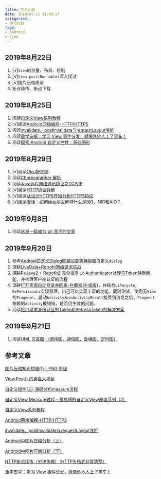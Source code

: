 ```yaml
---
title: 学习计划
date: 2019-08-22 11:03:27
categories:
- 学习计划
tags:
- Android
- View
---
```


## 2019年8月22日

1. [√]`View`的测量、布局、绘制
2. [√]`View.post(Runnable)`深入探讨
3. [√]图片压缩原理
4. 断点续传、断点下载

## 2019年8月25日

1. 阅读[自定义View系列教程](https://blog.csdn.net/lfdfhl/article/details/51671038)
2. [√]阅读[Android网络编程-HTTP/HTTPS](https://juejin.im/post/5d5e5cd8f265da03cc08c1e1)
3. 阅读[invalidate、postInvalidate与requestLayout浅析](https://juejin.im/post/5d53ddd6f265da03d15549b8)
4. 阅读[重学安卓：学习 View 事件分发，就像外地人上了黑车！](https://juejin.im/post/5d3140c951882565dd5a66ef)
5. 阅读[探索 Android 自定义控件：基础图形](https://juejin.im/post/5d61514df265da03d60f0ab6)

## 2019年8月29日

1. [√]阅读[Okio好在哪](https://www.jianshu.com/p/2fff6fe403dd)
2. 阅读[Choreographer 解析](https://www.jianshu.com/p/dd32ec35db1d)
3. 阅读[Java远程网络通讯协议之TCP/IP](https://www.jianshu.com/p/e7884bd5329b)
4. [√]阅读[HTTP协议详解](https://www.jianshu.com/p/b5c1e02f3113)
5. [√]阅读[从设计HTTPS开始分析HTTPS协议](https://www.jianshu.com/p/f3c0827b9be6)
6. [√]阅读[漫话：如何给女朋友解释什么是BIO、NIO和AIO？](https://juejin.im/post/5d19820c6fb9a07ea42094e2)

## 2019年9月8日

1. 阅读[这是一篇成为 git 高手的文章](https://juejin.im/post/5d6cae83e51d4561c75f2852)

## 2019年9月20日

1. 参考[Android自定义Dialog网络加载等待弹窗](https://blog.csdn.net/juer2017/article/details/101060470)自定义`dialog`
2. 深耕[LiveData+Retrofit网络请求实战](https://www.jianshu.com/p/34fb6ffaa684)
3. 深耕[RxJava2 + Retrofit2 完全指南 之 Authenticator处理与Token静默刷新](https://www.jianshu.com/p/7a2d2d7497a1)，并梳理客户端认证的流程
4. 深耕[打开页面自动登录并回来-拦截器(升级版)](https://www.jianshu.com/p/545bc5ee0262)，并结合`Lifecycle`，`RxPermissions`实现原理，自己可以实现丰富的功能。同时测试，使用无`View`的`Fragment`，启动`Activity`从`onActivityResult`接受到消息之后，`Fragment`依赖的`Activity`被销毁，是否仍生效的问题。
5. 阅读[接口请求身份认证的Token和RefreshToken的解决方案](https://www.jianshu.com/p/5fbf727ca293)

## 2019年9月21日

1. 阅读[UML 交互图 （顺序图、通信图、鲁棒图、定时图）](http://www.uml.org.cn/oobject/201012235.asp)


## 参考文章

[图片压缩知识梳理(1) - PNG 原理](https://www.jianshu.com/p/5ad19825a3d0)

[View.Post() 的身世大揭秘](https://www.jianshu.com/p/5d0a1879fd6f)

[自定义控件(三) 源码分析measure流程](https://juejin.im/post/5a321eeb6fb9a0452405d966)

[自定义View Measure过程 - 最易懂的自定义View原理系列（2）](https://www.jianshu.com/p/1dab927b2f36)

[自定义View系列教程](https://blog.csdn.net/lfdfhl/article/details/51671038)

[Android网络编程-HTTP/HTTPS](https://juejin.im/post/5d5e5cd8f265da03cc08c1e1)

[invalidate、postInvalidate与requestLayout浅析](https://juejin.im/post/5d53ddd6f265da03d15549b8)

[Android中图片压缩分析（上）](https://mp.weixin.qq.com/s/QZ-XTsO7WnNvpnbr3DWQmg)

[Android中图片压缩分析（下）](https://mp.weixin.qq.com/s/H9Tz1n4O2-Aawgu7p-XL5w)

[HTTP断点续传（分块传输）（HTTP头格式非常清楚）](https://www.cnblogs.com/findumars/p/5745345.html)

[重学安卓：学习 View 事件分发，就像外地人上了黑车！](https://juejin.im/post/5d3140c951882565dd5a66ef)